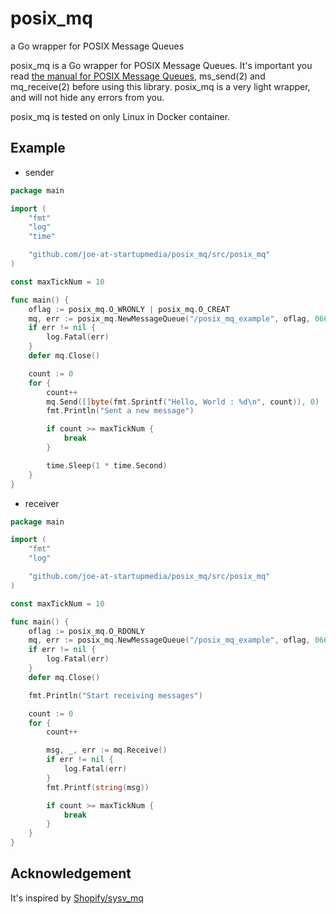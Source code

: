 # posix_mq

a Go wrapper for POSIX Message Queues

posix_mq is a Go wrapper for POSIX Message Queues. It's important you read [the manual for POSIX Message Queues](http://man7.org/linux/man-pages/man7/mq_overview.7.html), ms_send(2) and mq_receive(2) before using this library. posix_mq is a very light wrapper, and will not hide any errors from you.

posix_mq is tested on only Linux in Docker container.

## Example

- sender

```go
package main

import (
	"fmt"
	"log"
	"time"

	"github.com/joe-at-startupmedia/posix_mq/src/posix_mq"
)

const maxTickNum = 10

func main() {
	oflag := posix_mq.O_WRONLY | posix_mq.O_CREAT
	mq, err := posix_mq.NewMessageQueue("/posix_mq_example", oflag, 0666, nil)
	if err != nil {
		log.Fatal(err)
	}
	defer mq.Close()

	count := 0
	for {
		count++
		mq.Send([]byte(fmt.Sprintf("Hello, World : %d\n", count)), 0)
		fmt.Println("Sent a new message")

		if count >= maxTickNum {
			break
		}

		time.Sleep(1 * time.Second)
	}
}
```

- receiver

```go
package main

import (
	"fmt"
	"log"

	"github.com/joe-at-startupmedia/posix_mq/src/posix_mq"
)

const maxTickNum = 10

func main() {
	oflag := posix_mq.O_RDONLY
	mq, err := posix_mq.NewMessageQueue("/posix_mq_example", oflag, 0666, nil)
	if err != nil {
		log.Fatal(err)
	}
	defer mq.Close()

	fmt.Println("Start receiving messages")

	count := 0
	for {
		count++

		msg, _, err := mq.Receive()
		if err != nil {
			log.Fatal(err)
		}
		fmt.Printf(string(msg))

		if count >= maxTickNum {
			break
		}
	}
}
```

## Acknowledgement

It's inspired by [Shopify/sysv_mq](https://github.com/Shopify/sysv_mq)
